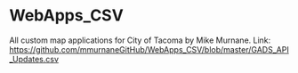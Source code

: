 # WebApps_CSV
All custom map applications for City of Tacoma by Mike Murnane.
Link: https://github.com/mmurnaneGitHub/WebApps_CSV/blob/master/GADS_API_Updates.csv
